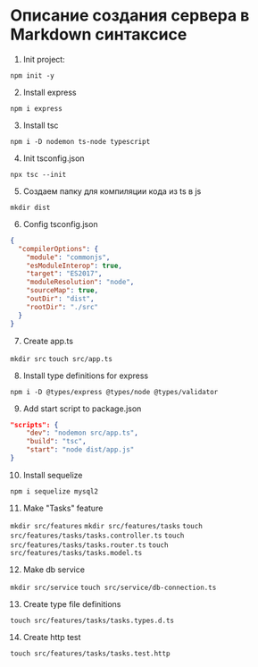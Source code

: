 # Описание создания сервера в Markdown синтаксисе

1. Init project:

`npm init -y`

2. Install express

`npm i express`

3. Install tsc 

`npm i -D nodemon ts-node typescript`

4. Init tsconfig.json

`npx tsc --init`

5. Создаем папку для компиляции кода из ts в js

`mkdir dist`

6. Config tsconfig.json

```json
{
  "compilerOptions": {
    "module": "commonjs",
    "esModuleInterop": true,
    "target": "ES2017",
    "moduleResolution": "node",
    "sourceMap": true,
    "outDir": "dist",
    "rootDir": "./src"
  }
}
```

7. Create app.ts

`mkdir src`
`touch src/app.ts`

8. Install type definitions for express

`npm i -D @types/express @types/node @types/validator`

9. Add start script to package.json

```json
"scripts": {
    "dev": "nodemon src/app.ts",
    "build": "tsc",
    "start": "node dist/app.js"
}
```

10. Install sequelize

`npm i sequelize mysql2`

11. Make "Tasks" feature

`mkdir src/features`
`mkdir src/features/tasks`
`touch src/features/tasks/tasks.controller.ts`
`touch src/features/tasks/tasks.router.ts`
`touch src/features/tasks/tasks.model.ts`

12. Make db service

`mkdir src/service`
`touch src/service/db-connection.ts`

13. Create type file definitions

`touch src/features/tasks/tasks.types.d.ts`

14. Create http test

`touch src/features/tasks/tasks.test.http`
